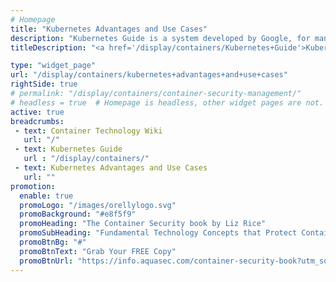 ```yaml
---
# Homepage
title: "Kubernetes Advantages and Use Cases"
description: "Kubernetes Guide is a system developed by Google, for managing containerized applications in a clustered environment. It aims to provide better ways of managing related, distributed components across varied infrastructure. This page gathers resources about the advantages and common use cases of using Kubernetes."
titleDescription: "<a href='/display/containers/Kubernetes+Guide'>Kubernetes Guide</a> is a system developed by Google, for managing containerized applications in a clustered environment. It aims to provide better ways of managing related, distributed components across varied infrastructure. This page gathers resources about the advantages and common use cases of using Kubernetes." 

type: "widget_page"
url: "/display/containers/kubernetes+advantages+and+use+cases" 
rightSide: true 
# permalink: "/display/containers/container-security-management/"
# headless = true  # Homepage is headless, other widget pages are not.
active: true
breadcrumbs:
 - text: Container Technology Wiki
   url: "/"
 - text: Kubernetes Guide
   url : "/display/containers/"
 - text: Kubernetes Advantages and Use Cases
   url: ""
promotion:
  enable: true
  promoLogo: "/images/orellylogo.svg"
  promoBackground: "#e8f5f9"
  promoHeading: "The Container Security book by Liz Rice"
  promoSubHeading: "Fundamental Technology Concepts that Protect Containerized Applications"
  promoBtnBg: "#"
  promoBtnText: "Grab Your FREE Copy"
  promoBtnUrl: "https://info.aquasec.com/container-security-book?utm_source=wiki"
---
```



